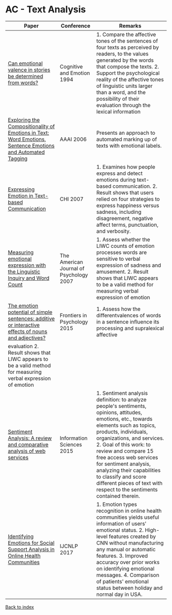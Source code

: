 # AC - Text Analysis
|Paper|Conference|Remarks
|--|--|--|
|[Can emotional valence in stories be determined from words?](https://sites.uclouvain.be/cecl/archives/Bestgen_1994.pdf)|Cognitive and Emotion 1994| 1. Compare the affective tones of the sentences of four texts as perceived by readers, to the values generated by the words that compose the texts. 2. Support the psychological reality of the affective tones of linguistic units larger than a word, and the possibility of their evaluation through the lexical information|
|[Exploring the Compositionality of Emotions in Text: Word Emotions, Sentence Emotions and Automated Tagging](https://www.aaai.org/Papers/Workshops/2006/WS-06-04/WS06-04-015.pdf)|AAAI 2006| Presents an approach to automated marking up of texts with emotional labels.|
|[Expressing Emotion in Text-based Communication](https://dl.acm.org/citation.cfm?id=1240764)|CHI 2007| 1. Examines how people express and detect emotions during text-based communication. 2. Result shows that users relied on four strategies to express happiness versus sadness, including disagreement, negative affect terms, punctuation, and verbosity. |
|[Measuring emotional expression with the Linguistic Inquiry and Word Count](https://www.ncbi.nlm.nih.gov/pubmed/17650921)|The American Journal of Psychology 2007| 1. Assess whether the LIWC counts of emotion processes words are sensitive to verbal expression of sadness and amusement. 2. Result shows that LIWC appears to be a valid method for measuring verbal expression of emotion|
|[The emotion potential of simple sentences: additive or interactive effects of nouns and adjectives?](https://www.frontiersin.org/articles/10.3389/fpsyg.2015.01137/full)|Frontiers in Psychology 2015| 1. Assess how the differentvalences of words in a sentence influence its processing and supralexical affective
evaluation 2. Result shows that LIWC appears to be a valid method for measuring verbal expression of emotion|
|[Sentiment Analysis: A review and comparative analysis of web services](http://www.academia.edu/download/37213197/sentimentreview-6.pdf)|Information Sciences 2015| 1. Sentiment analysis definition: to analyze people's sentiments, opinions, attitudes, emotions, etc., towards elements such as topics, products, individuals, organizations, and services. 2. Goal of this work: to review and compare 15 free access web services for sentiment analysis, analyzing their capabilities to classify and score different pieces of text with respect to the sentiments contained therein.|
|[Identifying Emotions for Social Support Analysis in Online Health Communities](http://aclweb.org/anthology/I17-2042)|IJCNLP 2017| 1. Emotion types recognition in online health communities yields useful information of users' emotional status. 2. High-level features created by CNN without manufacturing any manual or automatic features. 3. Improved accuracy over prior works on identifying emotional messages. 4. Comparison of patients' emotional status between holiday and normal day in USA.|

[Back to index](../README.md)
<!--stackedit_data:
eyJoaXN0b3J5IjpbLTIwNzA0ODc2MDAsLTE3NTkyNTE0NTEsMj
AwMTM0MzYxNSw4OTM1MTgyNV19
-->